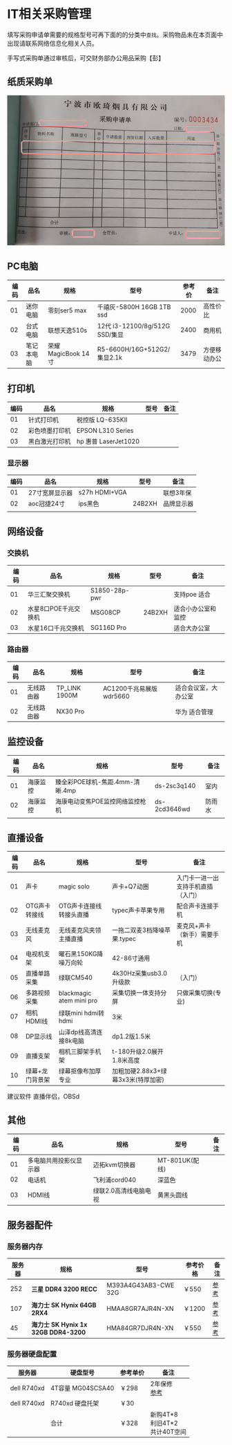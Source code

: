 # IT相关采购管理

填写采购申请单需要的规格型号可再下面的的分类中`查找`。采购物品未在本页面中出现请联系网络信息化相关人员。

手写式采购单通过审核后，可交财务部办公用品采购【彭】



## 纸质采购单

![](./imgs/采买001.jpg)

## PC电脑

| 编码 | 品名       | 规格               | 型号                           | 参考价 | 备注         |
| ---- | ---------- | ------------------ | ------------------------------ | ------ | ------------ |
| 01   | 迷你电脑   | 零刻ser5 max       | 千禧灰-5800H 16GB 1TB ssd      | 2000   | 高性价比     |
| 02   | 台式电脑   | 联想天逸510s       | 12代 i3-12100/8g/512G SSD/集显 | 2400   | 商用机       |
| 03   | 笔记本电脑 | 荣耀MagicBook 14寸 | R5-6600H/16G+512G2/集显2.1k    | 3479   | 方便移动办公 |



## 打印机

| 编码 | 品名           | 规格                 | 型号 | 备注 |
| ---- | -------------- | -------------------- | ---- | ---- |
| 01   | 针式打印机     | 税控版 LQ-635KII     |      |      |
| 02   | 彩色喷墨打印机 | EPSON L310 Series    |      |      |
| 03   | 黑白激光打印机 | hp 惠普 LaserJet1020 |      |      |

### 显示器

| 编码 | 品名           | 规格          | 型号   | 备注       |
| ---- | -------------- | ------------- | ------ | ---------- |
| 01   | 27寸宽屏显示器 | s27h HDMI+VGA |        | 联想3年保  |
| 02   | aoc冠捷24寸    | ips黑色       | 24B2XH | 品牌显示器 |
|      |                |               |        |            |



## 网络设备

### 交换机

| 编码 | 品名                 | 规格          | 型号   | 备注               |
| ---- | -------------------- | ------------- | ------ | ------------------ |
| 01   | 华三汇聚交换机       | S1850-28p-pwr |        | 支持poe 适合       |
| 02   | 水星8口POE千兆交换机 | MSG08CP       | 24B2XH | 适合小办公室和监控 |
| 03   | 水星16口千兆交换机   | SG116D Pro    |        | 适合大办公室       |

### 路由器

| 编码 | 品名       | 规格          | 型号                     | 备注                 |
| ---- | ---------- | ------------- | ------------------------ | -------------------- |
| 01   | 无线路由器 | TP_LINK 1900M | AC1200千兆易展版 wdr5660 | 适合会议室，大办公室 |
| 02   | 无线路由器 | NX30 Pro      |                          | 华为 适合管理        |



## 监控设备

| 编码 | 品名     | 规格                            | 型号         | 备注   |
| ---- | -------- | ------------------------------- | ------------ | ------ |
| 01   | 海康监控 | 臻全彩POE球机-焦距.4mm-清晰.4mp | ds-2sc3q140  | 室内   |
| 02   | 海康监控 | 海康电动变焦POE监控网络监控枪机 | ds-2cd3646wd | 防雨水 |
|      |          |                                 |              |        |



## 直播设备



| 编码 | 品名            | 规格                     | 型号                               | 备注                               |
| ---- | --------------- | ------------------------ | ---------------------------------- | ---------------------------------- |
| 01   | 声卡            | magic solo               | 声卡+Q7动圈                        | 入门卡一进一出支持手机直插（入门） |
| 02   | OTG声卡转接线   | OTG声卡连接线转接头直播  | typec声卡苹果专用                  | 配合声卡连接手机                   |
| 03   | 无线麦克风      | 无线麦克风夹领主播直播   | 一拖二双麦3档降噪苹果.typec        | 麦克风+声卡（新手）需要手机        |
| 04   | 电视机支架      | 曜石黑150KG降噪万向轮    | 42-86寸通用                        |                                    |
| 05   | 直播单路采集    | 绿联CM540                | 4k30Hz采集usb3.0升级款             | （入门）                           |
| 06   | 多路视频采集    | blackmagic atem mini pro | 采集切换一体支持分屏               | 只做采集切换(专业)                 |
| 07   | 相机HDMI线      | 绿联mini hdmi转hdmi      | 3米                                |                                    |
| 08   | DP显示线        | 山泽dp线高清连接8k电脑   | dp1.2版1.5米                       |                                    |
| 09   | 直播支架        | 相机三脚架手机架         | t-180升级2.0展开1.8米高度          |                                    |
| 10   | 绿幕+龙门背景架 | 绿幕抠像布加厚专业       | 加粗加硬2.88x3+绿幕3x3米(特厚加密) |                                    |

建议软件 直播伴侣，OBSd

## 其他

| 编码 | 品名                   | 规格                  | 型号           | 备注 |
| ---- | ---------------------- | --------------------- | -------------- | ---- |
| 01   | 多电脑共用投影仪显示器 | 迈拓kvm切换器         | MT-801UK(配线) |      |
| 02   | 电话机                 | 飞利浦cord040         | 深蓝色         |      |
| 03   | HDMI线                 | 绿联2.0高清线电脑电视 | 黄黑头圆线     |      |









## 服务器配件

 

### 服务器内存

| 服务器 | 规格                                   | 型号                 | 参考价格 | 备注                                                         |
| ------ | -------------------------------------- | -------------------- | -------- | ------------------------------------------------------------ |
| 252    | **三星 DDR4 3200 RECC**                | M393A4G43AB3-CWE 32G | ￥550    | [参考](https://memory.net/product/m393a4g43ab3-cwe-samsung-1x-32gb-ddr4-3200-rdimm-pc4-25600r-dual-rank-x8-module/) |
| 107    | **海力士  SK Hynix 64GB 2RX4**         | HMAA8GR7AJR4N-XN     | ￥1200   | [参考](https://memory.net/product/hmaa8gr7ajr4n-xn-sk-hynix-1x-64gb-ddr4-3200-rdimm-pc4-25600r-dual-rank-x4-module/) |
| 45     | **海力士  SK Hynix 1x 32GB DDR4-3200** | HMA84GR7DJR4N-XN     | ￥550    | [参考](https://memory.net/product/hma84gr7djr4n-xn-sk-hynix-1x-32gb-ddr4-3200-rdimm-pc4-25600r-dual-rank-x4-module/) |

 

### 服务器硬盘配置

| 服务器      | 硬盘型号          | 参考单价 | 备注                                                         |
| ----------- | ----------------- | -------- | ------------------------------------------------------------ |
| dell R740xd | 4T容量 MG04SCSA40 | ￥298    | 2年保修 <br />[参考](https://m.tb.cn/h.UFvhduK?tk=Jr7ldNbpiai) |
| dell R740xd | R740xd 硬盘托架   | ￥30     |                                                              |
|             | 合计              | ￥328    | 新购4T\*8<br />利旧4T\*2 <br />共计40T空间                   |